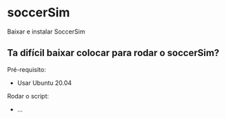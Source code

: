 # soccerSim

Baixar e instalar SoccerSim

## Ta difícil baixar colocar para rodar o soccerSim?

Pré-requisito:

- Usar Ubuntu 20.04

Rodar o script:

- ...
